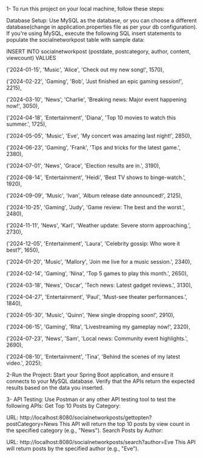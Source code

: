 1- To run this project on your local machine, follow these steps:

Database Setup:
Use MySQL as the database, or you can choose a different database(change in application.properties file as per your db configuration).
If you're using MySQL, execute the following SQL insert statements to populate the socialnetworkpost table with sample data:

INSERT INTO socialnetworkpost (postdate, postcategory, author, content, viewcount) VALUES

('2024-01-15', 'Music', 'Alice', 'Check out my new song!', 1570),

('2024-02-22', 'Gaming', 'Bob', 'Just finished an epic gaming session!', 2215),

('2024-03-10', 'News', 'Charlie', 'Breaking news: Major event happening now!', 3050),

('2024-04-18', 'Entertainment', 'Diana', 'Top 10 movies to watch this summer.', 1725),

('2024-05-05', 'Music', 'Eve', 'My concert was amazing last night!', 2850),

('2024-06-23', 'Gaming', 'Frank', 'Tips and tricks for the latest game.', 2380),

('2024-07-01', 'News', 'Grace', 'Election results are in.', 3190),

('2024-08-14', 'Entertainment', 'Heidi', 'Best TV shows to binge-watch.', 1920),

('2024-09-09', 'Music', 'Ivan', 'Album release date announced!', 2125),

('2024-10-25', 'Gaming', 'Judy', 'Game review: The best and the worst.', 2480),

('2024-11-11', 'News', 'Karl', 'Weather update: Severe storm approaching.', 2730),

('2024-12-05', 'Entertainment', 'Laura', 'Celebrity gossip: Who wore it best?', 1650),

('2024-01-20', 'Music', 'Mallory', 'Join me live for a music session.', 2340),

('2024-02-14', 'Gaming', 'Nina', 'Top 5 games to play this month.', 2650),

('2024-03-18', 'News', 'Oscar', 'Tech news: Latest gadget reviews.', 3130),

('2024-04-27', 'Entertainment', 'Paul', 'Must-see theater performances.', 1840),

('2024-05-30', 'Music', 'Quinn', 'New single dropping soon!', 2910),

('2024-06-15', 'Gaming', 'Rita', 'Livestreaming my gameplay now!', 2320),

('2024-07-23', 'News', 'Sam', 'Local news: Community event highlights.', 2690),

('2024-08-10', 'Entertainment', 'Tina', 'Behind the scenes of my latest video.', 2025);


2-Run the Project:
Start your Spring Boot application, and ensure it connects to your MySQL database.
Verify that the APIs return the expected results based on the data you inserted.

3- API Testing:
Use Postman or any other API testing tool to test the following APIs:
Get Top 10 Posts by Category:

URL: http://localhost:8080/socialnetworkposts/gettopten?postCategory=News
This API will return the top 10 posts by view count in the specified category (e.g., "News").
Search Posts by Author:

URL: http://localhost:8080/socialnetworkposts/search?author=Eve
This API will return posts by the specified author (e.g., "Eve").


